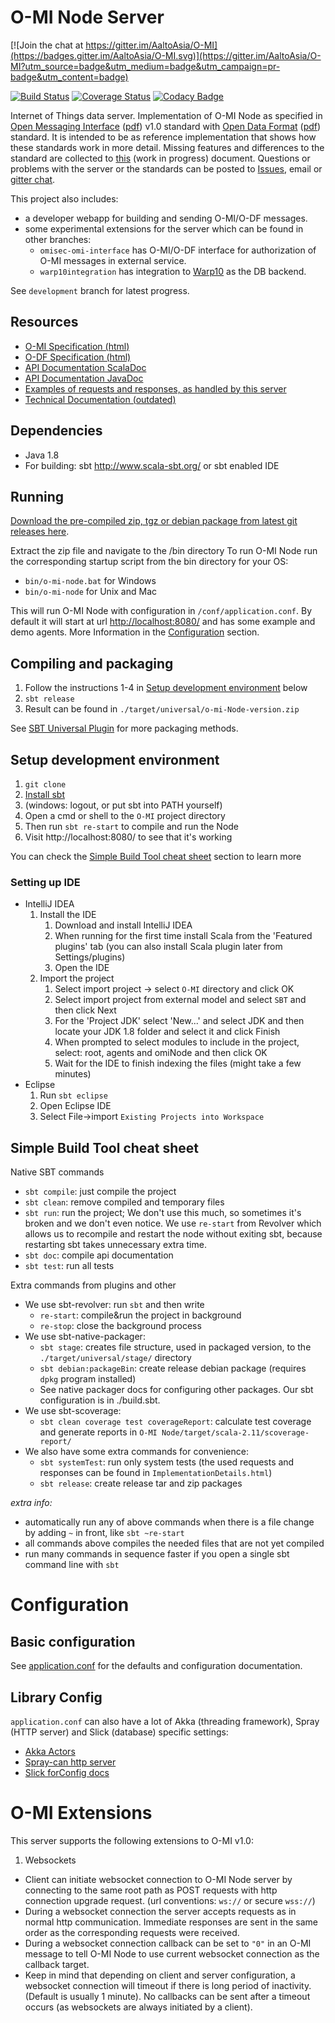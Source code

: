 O-MI Node Server
==============

[![Join the chat at https://gitter.im/AaltoAsia/O-MI](https://badges.gitter.im/AaltoAsia/O-MI.svg)](https://gitter.im/AaltoAsia/O-MI?utm_source=badge&utm_medium=badge&utm_campaign=pr-badge&utm_content=badge)

[![Build Status](https://travis-ci.org/AaltoAsia/O-MI.svg?branch=master)](https://travis-ci.org/AaltoAsia/O-MI)
[![Coverage Status](https://coveralls.io/repos/AaltoAsia/O-MI/badge.svg?branch=master&service=github)](https://coveralls.io/github/AaltoAsia/O-MI?branch=master)
[![Codacy Badge](https://www.codacy.com/project/badge/9f49209c70e24c67bbc1826fde507518)](https://www.codacy.com/app/tkinnunen/O-MI)


Internet of Things data server.
Implementation of O-MI Node as specified in [Open Messaging Interface](http://www.opengroup.org/iot/omi/index.htm) ([pdf](https://www2.opengroup.org/ogsys/catalog/C14B)) v1.0 standard with [Open Data Format](http://www.opengroup.org/iot/odf/index.htm) ([pdf](https://www2.opengroup.org/ogsys/catalog/C14A)) standard. It is intended to be as reference implementation that shows how these standards work in more detail. Missing features and differences to the standard are collected to [this](https://docs.google.com/spreadsheets/d/1duj-cX7dL9QR0igVMLNq9cBytSA196Ogiby-MWMetGw/edit?pref=2&pli=1#gid=1927687927) (work in progress) document. Questions or problems with the server or the standards can be posted to [Issues](https://github.com/AaltoAsia/O-MI/issues), email or [gitter chat](https://gitter.im/AaltoAsia/O-MI?utm_source=badge&utm_medium=badge&utm_campaign=pr-badge&utm_content=badge).

This project also includes:
* a developer webapp for building and sending O-MI/O-DF messages.
* some experimental extensions for the server which can be found in other branches:
  - `omisec-omi-interface` has O-MI/O-DF interface for authorization of O-MI messages in external service.
  - `warp10integration` has integration to [Warp10](http://www.warp10.io/) as the DB backend.

See `development` branch for latest progress.

Resources
---------

* [O-MI Specification (html)](http://www.opengroup.org/iot/omi/index.htm)
* [O-DF Specification (html)](http://www.opengroup.org/iot/odf/index.htm)
* [API Documentation ScalaDoc](https://otaniemi3d.cs.hut.fi/omi/node/html/api/index.html)
* [API Documentation JavaDoc](https://otaniemi3d.cs.hut.fi/omi/node/html/api/java/index.html)
* [Examples of requests and responses, as handled by this server](https://otaniemi3d.cs.hut.fi/omi/node/html/ImplementationDetails.html)
* [Technical Documentation (outdated)](https://drive.google.com/folderview?id=0B85FeC7Xf_sSfm9yNnFwTEQxclFCT2s3MUdDd1czWmFCM2FEQjIxTHRHU2xtT2NXUzJNR0U&usp=sharing)



Dependencies
------------
* Java 1.8
* For building: sbt http://www.scala-sbt.org/ or sbt enabled IDE

Running
-------
[Download the pre-compiled zip, tgz or debian package from latest git releases here](https://github.com/AaltoAsia/O-MI/releases/latest).

Extract the zip file and navigate to the /bin directory
To run O-MI Node run the corresponding startup script from the bin directory for your OS:

* `bin/o-mi-node.bat` for Windows
* `bin/o-mi-node` for Unix and Mac

This will run O-MI Node with configuration in `/conf/application.conf`.
By default it will start at url [http://localhost:8080/](http://localhost:8080/) and has some example and demo agents.
More Information in the [Configuration](#Configuration) section.

Compiling and packaging
-----------------------
1. Follow the instructions 1-4 in [Setup development environment](#setup-development-environment) below
2. `sbt release`
3. Result can be found in `./target/universal/o-mi-Node-version.zip`


See [SBT Universal Plugin](http://www.scala-sbt.org/sbt-native-packager/formats/universal.html)
for more packaging methods.

<!--- Currently not supported
  Compiling a jar
  ---------------

  1. Follow the instructions 1-4 in [Setup development environment](#setup-development-environment) below
  2. `sbt one-jar`
  3. Result can be found in `./target/scala-2.11/o-mi-node_2.11-0.1-SNAPSHOT-one-jar.jar`

--->

Setup development environment
-----------------------------

1. `git clone`
2. [Install sbt](http://www.scala-sbt.org/0.13/tutorial/Setup.html)
3. (windows: logout, or put sbt into PATH yourself)
4. Open a cmd or shell to the `O-MI` project directory
5. Then run `sbt re-start` to compile and run the Node
6. Visit http://localhost:8080/ to see that it's working

You can check the [Simple Build Tool cheat sheet](#simple-build-tool-cheat-sheet) section to learn more

### Setting up IDE

* IntelliJ IDEA
   1. Install the IDE
      1. Download and install IntelliJ IDEA
      2. When running for the first time install Scala from the 'Featured plugins' tab (you can also install Scala plugin later from Settings/plugins)
      3. Open the IDE
   2. Import the project
      1. Select import project -> select `O-MI` directory and click OK
      2. Select import project from external model and select `SBT` and then click Next
      3. For the 'Project JDK' select 'New...' and select JDK and then locate your JDK 1.8 folder and select it and click Finish
      4. When prompted to select modules to include in the project, select: root, agents and omiNode and then click OK
      5. Wait for the IDE to finish indexing the files (might take a few minutes)
* Eclipse
   1. Run `sbt eclipse`
   2. Open Eclipse IDE
   3. Select File->import `Existing Projects into Workspace`


Simple Build Tool cheat sheet
-----------------------------

Native SBT commands

- `sbt compile`: just compile the project
- `sbt clean`: remove compiled and temporary files
- `sbt run`: run the project; We don't use this much, so sometimes it's broken and we don't even notice. We use `re-start` from Revolver which allows us to recompile and restart the node without exiting sbt, because restarting sbt takes unnecessary extra time.
- `sbt doc`: compile api documentation
- `sbt test`: run all tests

Extra commands from plugins and other

- We use sbt-revolver: run `sbt` and then write
    - `re-start`: compile&run the project in background
    - `re-stop`: close the background process
- We use sbt-native-packager:
    - `sbt stage`: creates file structure, used in packaged version, to the `./target/universal/stage/` directory
    - `sbt debian:packageBin`: create release debian package (requires `dpkg` program installed)
    - See native packager docs for configuring other packages. Our sbt configuration is in ./build.sbt.
- We use sbt-scoverage:
    - `sbt clean coverage test coverageReport`: calculate test coverage and generate reports in `O-MI Node/target/scala-2.11/scoverage-report/`   
- We also have some extra commands for convenience:
    - `sbt systemTest`: run only system tests (the used requests and responses can be found in `ImplementationDetails.html`)
    - `sbt release`: create release tar and zip packages
    
_extra info:_

- automatically run any of above commands when there is a file change by adding `~` in front, like `sbt ~re-start`
- all commands above compiles the needed files that are not yet compiled
- run many commands in sequence faster if you open a single sbt command line with `sbt`




Configuration
=============

Basic configuration
-------------------

See [application.conf](https://github.com/AaltoAsia/O-MI/blob/master/O-MI%20Node/src/main/resources/application.conf)
for the defaults and configuration documentation.


Library Config
--------------

`application.conf` can also have a lot of Akka (threading framework), Spray (HTTP server) and Slick (database) specific settings:

- [Akka Actors](http://doc.akka.io/docs/akka/2.3.9/general/configuration.html)
- [Spray-can http server](http://spray.io/documentation/1.2.2/spray-can/configuration/)
- [Slick forConfig docs](http://slick.typesafe.com/doc/3.0.0-RC2/api/index.html#slick.jdbc.JdbcBackend$DatabaseFactoryDef@forConfig\(String,Config,Driver\):Database)

O-MI Extensions
===============

This server supports the following extensions to O-MI v1.0:

1. Websockets
  * Client can initiate websocket connection to O-MI Node server by connecting to the same root path as POST requests with http connection upgrade request. (url conventions: `ws://` or secure `wss://`)
  * During a websocket connection the server accepts requests as in normal http communication. Immediate responses are sent in the same order as the corresponding requests were received.
  * During a websocket connection callback can be set to `"0"` in an O-MI message to tell O-MI Node to use current websocket connection as the callback target.
  * Keep in mind that depending on client and server configuration, a websocket connection will timeout if there is long period of inactivity. (Default is usually 1 minute). No callbacks can be sent after a timeout occurs (as websockets are always initiated by a client).
